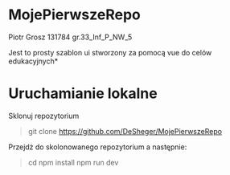 # MojePierwszeRepo
Piotr Grosz 131784 gr.33_Inf_P_NW_5

Jest to prosty szablon ui stworzony za pomocą vue do celów edukacyjnych*

# Uruchamianie lokalne
Sklonuj repozytorium
> git clone https://github.com/DeSheger/MojePierwszeRepo

Przejdż do skolonowanego repozytorium a następnie: 
> cd <your-project-name>
> npm install
> npm run dev


